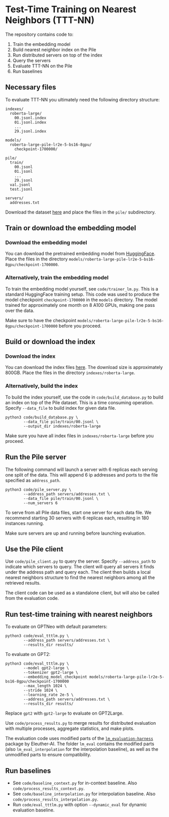 # Test-Time Training on Nearest Neighbors (TTT-NN)

The repository contains code to:

1. Train the embedding model
2. Build nearest neighbor index on the Pile
3. Run distributed servers on top of the index
4. Query the servers
5. Evaluate TTT-NN on the Pile
6. Run baselines

## Necessary files

To evaluate TTT-NN you ultimately need the following directory structure:

```
indexes/
  roberta-large/
    00.jsonl.index
    01.jsonl.index
    ...
    29.jsonl.index

models/
  roberta-large-pile-lr2e-5-bs16-8gpu/
    checkpoint-1700000/

pile/
  train/
    00.jsonl
    01.jsonl
    ...
    29.jsonl
  val.jsonl
  test.jsonl

servers/
  addresses.txt
```

Download the dataset [here](https://the-eye.eu/public/AI/pile/) and place the files in the `pile/` subdirectory.

## Train or download the embedding model

### Download the embedding model

You can download the pretrained embedding model from [HuggingFace](https://huggingface.co/socialfoundations/roberta-large-pile-lr2e-5-bs16-8gpu-1700000). Place the files in the directory `models/roberta-large-pile-lr2e-5-bs16-8gpu/checkpoint-1700000`.

### Alternatively, train the embedding model

To train the embedding model yourself, see `code/trainer_lm.py`. This is a standard HuggingFace training setup.
This code was used to produce the model checkpoint `checkpoint-1700000` in the `models` directory.
The model trained for approximately one month on 8 A100 GPUs, making one pass over the data.

Make sure to have the checkpoint `models/roberta-large-pile-lr2e-5-bs16-8gpu/checkpoint-1700000` before you proceed.

## Build or download the index

### Download the index

You can download the index files [here](https://edmond.mpdl.mpg.de/dataset.xhtml?persistentId=doi:10.17617/3.EJQGAK). The download size is approximately 800GB. Place the files in the directory `indexes/roberta-large`.

### Alternatively, build the index

To build the index yourself, use the code in `code/build_database.py` to build an index on top of the Pile dataset. This is a time consuming operation.  Specify `--data_file` to build index for given data file.  

```
python3 code/build_database.py \
        --data_file pile/train/00.jsonl \
        --output_dir indexes/roberta-large
```

Make sure you have all index files in `indexes/roberta-large` before you proceed.

## Run the Pile server

The following command will launch a server with 6 replicas each serving one split of the data. This will append 6 ip addresses and ports to the file specified as `address_path`. 

```
python3 code/pile_server.py \
        --address_path servers/addresses.txt \
        --data_file pile/train/00.jsonl \
        --num_servers 6
```

To serve from all Pile data files, start one server for each data file. 
We recommend starting 30 servers with 6 replicas each, resulting in 180 instances running.

Make sure servers are up and running before launching evaluation.

## Use the Pile client

Use `code/pile_client.py` to query the server. Specify `--address_path` to indicate which servers to query. The client will query all servers it finds under the address path and query each. The client then builds a local nearest neighbors structure to find the nearest neighbors among all the retrieved results.

The client code can be used as a standalone client, but will also be called from the evaluation code.

## Run test-time training with nearest neighbors

To evaluate on GPTNeo with default parameters:

```
python3 code/eval_tttlm.py \
        --address_path servers/addresses.txt \
        --results_dir results/
```

To evaluate on GPT2:

```
python3 code/eval_tttlm.py \
        --model gpt2-large \
        --tokenizer gpt2-large \
        --embedding_model_checkpoint models/roberta-large-pile-lr2e-5-bs16-8gpu/checkpoint-1700000
        --max_length 1024 \
        --stride 1024 \
        --learning_rate 2e-5 \
        --address_path servers/addresses.txt \
        --results_dir results/
```

Replace `gpt2` with `gpt2-large` to evaluate on GPT2Large.

Use `code/process_results.py` to merge results for distributed evaluation with multiple processes, aggregate statistics, and make plots.

The evaluation code uses modified parts of the [`lm_evaluation-harness`](https://github.com/EleutherAI/lm-evaluation-harness) package by Eleuther-AI. 
The folder ```lm_eval``` contains the modified parts (also ```lm_eval_interpolation``` for the interpolation baseline), as well as the unmodified parts to ensure compatibility.

## Run baselines

* See `code/baseline_context.py` for in-context baseline. Also `code/process_results_context.py`.
* See `code/baseline_interpolation.py` for interpolation baseline. Also `code/process_results_interpolation.py`.
* Run `code/eval_tttlm.py` with option `--dynamic_eval` for dynamic evaluation baseline.

